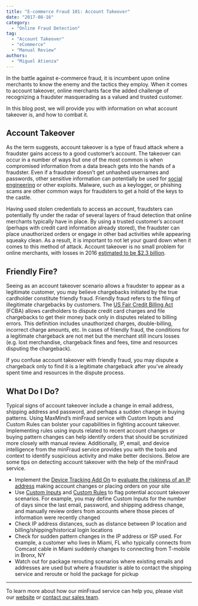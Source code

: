 ```yaml
---
title: "E-commerce Fraud 101: Account Takeover"
date: "2017-08-16"
category:
  - "Online Fraud Detection"
tag:
  - "Account Takeover"
  - "eCommerce"
  - "Manual Review"
authors:
  - "Miguel Atienza"
---
```


In the battle against e-commerce fraud, it is incumbent upon online merchants to
know the enemy and the tactics they employ. When it comes to account takeover,
online merchants face the added challenge of recognizing a fraudster
masquerading as a valued and trusted customer.

In this blog post, we will provide you with information on what account takeover
is, and how to combat it.

## Account Takeover

As the term suggests, account takeover is a type of fraud attack where a
fraudster gains access to a good customer’s account. The takeover can occur in a
number of ways but one of the most common is when compromised information from a
data breach gets into the hands of a fraudster. Even if a fraudster doesn’t get
unhashed usernames and passwords, other sensitive information can potentially be
used for
[social engineering](<https://en.wikipedia.org/wiki/Social_engineering_(security)>)
or other exploits. Malware, such as a keylogger, or phishing scams are other
common ways for fraudsters to get a hold of the keys to the castle.

Having used stolen credentials to access an account, fraudsters can potentially
fly under the radar of several layers of fraud detection that online merchants
typically have in place. By using a trusted customer’s account (perhaps with
credit card information already stored), the fraudster can place unauthorized
orders or engage in other bad activities while appearing squeaky clean. As a
result, it is important to not let your guard down when it comes to this method
of attack. Account takeover is no small problem for online merchants, with
losses in 2016
[estimated to be $2.3 billion](https://www.javelinstrategy.com/press-release/identity-fraud-hits-record-high-154-million-us-victims-2016-16-percent-according-new).

## Friendly Fire?

Seeing as an account takeover scenario allows a fraudster to appear as a
legitimate customer, you may believe chargebacks initiated by the true
cardholder constitute friendly fraud. Friendly fraud refers to the filing of
illegitimate chargebacks by customers. The
[US Fair Credit Billing Act](https://www.consumer.ftc.gov/articles/0219-disputing-credit-card-charges)
(FCBA) allows cardholders to dispute credit card charges and file chargebacks to
get their money back only in disputes related to billing errors. This definition
includes unauthorized charges, double-billing, incorrect charge amounts, etc. In
cases of friendly fraud, the conditions for a legitimate chargeback are not met
but the merchant still incurs losses (e.g. lost merchandise, chargeback fines
and fees, time and resources disputing the chargeback).

If you confuse account takeover with friendly fraud, you may dispute a
chargeback only to find it is a legitimate chargeback after you’ve already spent
time and resources in the dispute process.

## What Do I Do?

Typical signs of account takeover include a change in email address, shipping
address and password, and perhaps a sudden change in buying patterns. Using
MaxMind’s minFraud service with Custom Inputs and Custom Rules can bolster your
capabilities in fighting account takeover. Implementing rules using inputs
related to recent account changes or buying pattern changes can help identify
orders that should be scrutinized more closely with manual review. Additionally,
IP, email, and device intelligence from the minFraud service provides you with
the tools and context to identify suspicious activity and make better decisions.
Below are some tips on detecting account takeover with the help of the minFraud
service.

- Implement the
  [Device Tracking Add On](https://www.maxmind.com/en/minfraud-device-tracking)
  to
  [evaluate the riskiness of an IP address](https://www.maxmind.com/en/explanation-of-minfraud-riskscore)
  making account changes or placing orders on your site
- Use [Custom Inputs](https://www.maxmind.com/en/minfraud-custom-inputs) and
  [Custom Rules](https://www.maxmind.com/en/minfraud-custom-rules) to flag
  potential account takeover scenarios. For example, you may define Custom
  Inputs for the number of days since the last email, password, and shipping
  address change, and manually review orders from accounts where those pieces of
  information were recently changed
- Check IP address distances, such as distance between IP location and
  billing/shipping/historical login locations
- Check for sudden pattern changes in the IP address or ISP used. For example, a
  customer who lives in Miami, FL who typically connects from Comcast cable in
  Miami suddenly changes to connecting from T-mobile in Bronx, NY
- Watch out for package rerouting scenarios where existing emails and addresses
  are used but where a fraudster is able to contact the shipping service and
  reroute or hold the package for pickup

---

To learn more about how our minFraud service can help you, please visit our
[website](https://www.maxmind.com/en/minfraud-services) or
[contact our sales team](https://www.maxmind.com/en/sales_contact).
